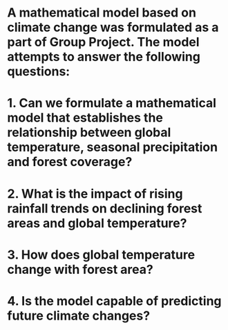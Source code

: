 # A mathematical model based on climate change was formulated as a part of Group Project. The model attempts to answer the following questions:
# 1. Can we formulate a mathematical model that establishes the relationship between global temperature, seasonal precipitation and forest coverage?
# 2. What is the impact of rising rainfall trends on declining forest areas and global temperature?
# 3. How does global temperature change with forest area?
# 4. Is the model capable of predicting future climate changes?
